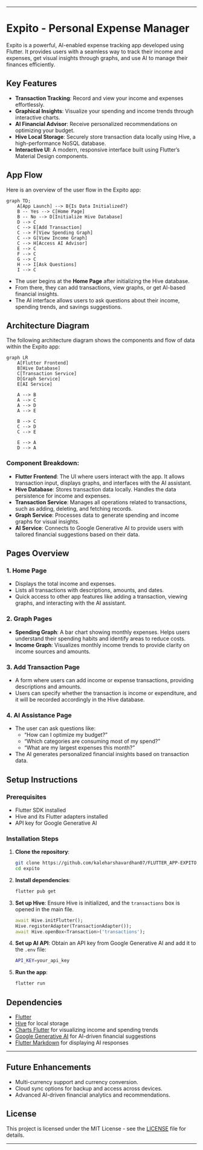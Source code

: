 

---

# Expito - Personal Expense Manager

Expito is a powerful, AI-enabled expense tracking app developed using Flutter. It provides users with a seamless way to track their income and expenses, get visual insights through graphs, and use AI to manage their finances efficiently.

## Key Features

- **Transaction Tracking**: Record and view your income and expenses effortlessly.
- **Graphical Insights**: Visualize your spending and income trends through interactive charts.
- **AI Financial Advisor**: Receive personalized recommendations on optimizing your budget.
- **Hive Local Storage**: Securely store transaction data locally using Hive, a high-performance NoSQL database.
- **Interactive UI**: A modern, responsive interface built using Flutter’s Material Design components.

## App Flow

Here is an overview of the user flow in the Expito app:

```mermaid
graph TD;
    A[App Launch] --> B{Is Data Initialized?}
    B -- Yes --> C[Home Page]
    B -- No --> D[Initialize Hive Database]
    D --> C
    C --> E[Add Transaction]
    C --> F[View Spending Graph]
    C --> G[View Income Graph]
    C --> H[Access AI Advisor]
    E --> C
    F --> C
    G --> C
    H --> I[Ask Questions]
    I --> C
```

- The user begins at the **Home Page** after initializing the Hive database.
- From there, they can add transactions, view graphs, or get AI-based financial insights.
- The AI interface allows users to ask questions about their income, spending trends, and savings suggestions.

## Architecture Diagram

The following architecture diagram shows the components and flow of data within the Expito app:

```mermaid
graph LR
    A[Flutter Frontend]
    B[Hive Database]
    C[Transaction Service]
    D[Graph Service]
    E[AI Service]

    A --> B
    A --> C
    A --> D
    A --> E

    B --> C
    C --> D
    C --> E

    E --> A
    D --> A
```

### Component Breakdown:

- **Flutter Frontend**: The UI where users interact with the app. It allows transaction input, displays graphs, and interfaces with the AI assistant.
- **Hive Database**: Stores transaction data locally. Handles the data persistence for income and expenses.
- **Transaction Service**: Manages all operations related to transactions, such as adding, deleting, and fetching records.
- **Graph Service**: Processes data to generate spending and income graphs for visual insights.
- **AI Service**: Connects to Google Generative AI to provide users with tailored financial suggestions based on their data.

## Pages Overview

### 1. **Home Page**
   - Displays the total income and expenses.
   - Lists all transactions with descriptions, amounts, and dates.
   - Quick access to other app features like adding a transaction, viewing graphs, and interacting with the AI assistant.

### 2. **Graph Pages**
   - **Spending Graph**: A bar chart showing monthly expenses. Helps users understand their spending habits and identify areas to reduce costs.
   - **Income Graph**: Visualizes monthly income trends to provide clarity on income sources and amounts.

### 3. **Add Transaction Page**
   - A form where users can add income or expense transactions, providing descriptions and amounts.
   - Users can specify whether the transaction is income or expenditure, and it will be recorded accordingly in the Hive database.

### 4. **AI Assistance Page**
   - The user can ask questions like:
     - “How can I optimize my budget?”
     - “Which categories are consuming most of my spend?”
     - “What are my largest expenses this month?”
   - The AI generates personalized financial insights based on transaction data.

## Setup Instructions

### Prerequisites

- Flutter SDK installed
- Hive and its Flutter adapters installed
- API key for Google Generative AI

### Installation Steps

1. **Clone the repository**:
   ```bash
   git clone https://github.com/kaleharshavardhan07/FLUTTER_APP-EXPITO.git
   cd expito
   ```

2. **Install dependencies**:
   ```bash
   flutter pub get
   ```

3. **Set up Hive**:
   Ensure Hive is initialized, and the `transactions` box is opened in the main file.
   ```dart
   await Hive.initFlutter();
   Hive.registerAdapter(TransactionAdapter());
   await Hive.openBox<Transaction>('transactions');
   ```

4. **Set up AI API**:
   Obtain an API key from Google Generative AI and add it to the `.env` file:
   ```bash
   API_KEY=your_api_key
   ```

5. **Run the app**:
   ```bash
   flutter run
   ```

## Dependencies

- [Flutter](https://flutter.dev/)
- [Hive](https://pub.dev/packages/hive) for local storage
- [Charts Flutter](https://pub.dev/packages/charts_flutter) for visualizing income and spending trends
- [Google Generative AI](https://pub.dev/packages/google_generative_ai) for AI-driven financial suggestions
- [Flutter Markdown](https://pub.dev/packages/flutter_markdown) for displaying AI responses

<!-- ## Screenshots -->



---

## Future Enhancements

- Multi-currency support and currency conversion.
- Cloud sync options for backup and access across devices.
- Advanced AI-driven financial analytics and recommendations.

## License

This project is licensed under the MIT License - see the [LICENSE](LICENSE) file for details.

---
